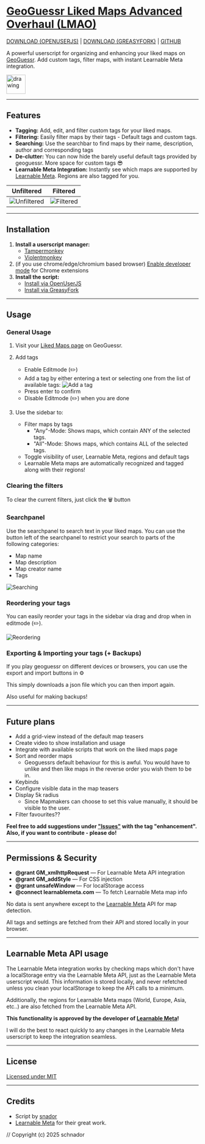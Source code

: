 # [GeoGuessr Liked Maps Advanced Overhaul (LMAO)](https://github.com/schnador/geoguessr-lmao)

[DOWNLOAD (OPENUSERJS)](<https://openuserjs.org/scripts/snador/GeoGuessr_Liked_Maps_Advanced_Overhaul_(LMAO)>) |
[DOWNLOAD (GREASYFORK)](https://greasyfork.org/en/scripts/543001-geoguessr-liked-maps-advanced-overhaul-lmao) |
[GITHUB](https://github.com/schnador/geoguessr-lmao)

A powerful userscript for organizing and enhancing your liked maps on [GeoGuessr](https://www.geoguessr.com/). Add custom tags, filter maps, with instant Learnable Meta integration.

<img src="./img/lmao_icon.png" alt="drawing" width="50"/>

---

## Features

- **Tagging:** Add, edit, and filter custom tags for your liked maps.
- **Filtering:** Easily filter maps by their tags - Default tags and custom tags.
- **Searching:** Use the searchbar to find maps by their name, description, author and corresponding tags
- **De-clutter:** You can now hide the barely useful default tags provided by geoguessr. More space for custom tags 😎
- **Learnable Meta Integration:** Instantly see which maps are supported by [Learnable Meta](https://learnablemeta.com/). Regions are also tagged for you.

| Unfiltered                                                                           | Filtered                                                                          |
| ------------------------------------------------------------------------------------ | --------------------------------------------------------------------------------- |
| ![Unfiltered](https://github.com/schnador/geoguessr-lmao/raw/main/img/activated.png) | ![Filtered](https://github.com/schnador/geoguessr-lmao/raw/main/img/filtered.png) |

---

## Installation

1. **Install a userscript manager:**
   - [Tampermonkey](https://www.tampermonkey.net/)
   - [Violentmonkey](https://violentmonkey.github.io/)
2. (if you use chrome/edge/chromium based browser) [Enable developer mode](https://www.tampermonkey.net/faq.php?locale=en#Q209) for Chrome extensions
3. **Install the script:**
   - [Install via OpenUserJS](<https://openuserjs.org/scripts/snador/GeoGuessr_Liked_Maps_Advanced_Overhaul_(LMAO)>)
   - [Install via GreasyFork](https://greasyfork.org/en/scripts/543001-geoguessr-liked-maps-advanced-overhaul-lmao)

---

## Usage

### General Usage

1. Visit your [Liked Maps page](https://www.geoguessr.com/me/likes) on GeoGuessr.
2. Add tags

   - Enable Editmode (✏️)
   - Add a tag by either entering a text or selecting one from the list of available tags:
     ![Add a tag](https://github.com/schnador/geoguessr-lmao/raw/main/img/add-tag.png)
   - Press enter to confirm
   - Disable Editmode (✏️) when you are done

3. Use the sidebar to:
   - Filter maps by tags
     - "Any"-Mode: Shows maps, which contain ANY of the selected tags.
     - "All"-Mode: Shows maps, which contains ALL of the selected tags.
   - Toggle visibility of user, Learnable Meta, regions and default tags
   - Learnable Meta maps are automatically recognized and tagged along with their regions!

### Clearing the filters

To clear the current filters, just click the 🗑️ button

### Searchpanel

Use the searchpanel to search text in your liked maps.
You can use the button left of the searchpanel to restrict your search to parts of the following categories:

- Map name
- Map description
- Map creator name
- Tags

![Searching](https://github.com/schnador/geoguessr-lmao/raw/main/img/searching.png)

### Reordering your tags

You can easily reorder your tags in the sidebar via drag and drop when in editmode (✏️).

![Reordering](https://github.com/schnador/geoguessr-lmao/raw/main/img/reordering.png)

### Exporting & Importing your tags (+ Backups)

If you play geoguessr on different devices or browsers, you can use the export and import buttons in ⚙️

This simply downloads a json file which you can then import again.

Also useful for making backups!

---

## Future plans

- Add a grid-view instead of the default map teasers
- Create video to show installation and usage
- Integrate with available scripts that work on the liked maps page
- Sort and reorder maps
  - Geoguessrs default behaviour for this is awful. You would have to unlike and then like maps in the reverse order you wish them to be in.
- Keybinds
- Configure visible data in the map teasers
- Display 5k radius
  - Since Mapmakers can choose to set this value manually, it should be visible to the user.
- Filter favourites??

**Feel free to add suggestions under ["Issues"](https://github.com/schnador/geoguessr-lmao/issues/new) with the tag "enhancement".**
**Also, if you want to contribute - please do!**

---

## Permissions & Security

- **@grant GM_xmlhttpRequest** — For Learnable Meta API integration
- **@grant GM_addStyle** — For CSS injection
- **@grant unsafeWindow** — For localStorage access
- **@connect learnablemeta.com** — To fetch Learnable Meta map info

No data is sent anywhere except to the [Learnable Meta](https://learnablemeta.com/) API for map detection.

All tags and settings are fetched from their API and stored locally in your browser.

---

## Learnable Meta API usage

The Learnable Meta integration works by checking maps which don't have a localStorage entry via the Learnable Meta API, just as the Learnable Meta userscript would.
This information is stored locally, and never refetched unless you clean your localStorage to keep the API calls to a minimum.

Additionally, the regions for Learnable Meta maps (World, Europe, Asia, etc..) are also fetched from the Learnable Meta API.

**This functionality is approved by the developer of [Learnable Meta](https://github.com/likeon/geometa)!**

I will do the best to react quickly to any changes in the Learnable Meta userscript to keep the integration seamless.

---

## License

[Licensed under MIT](https://mit-license.org/)

---

## Credits

- Script by [snador](https://github.com/schnador)
- [Learnable Meta](https://learnablemeta.com/) for their great work.

// Copyright (c) 2025 schnador

